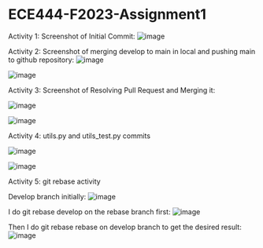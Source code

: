 # ECE444-F2023-Assignment1
Activity 1: Screenshot of Initial Commit:
![image](https://github.com/Ultare1717/ECE444-F2023-Assignment1/assets/67229334/3281b591-e744-4b31-b73e-901d5b97ebcc)

Activity 2: Screenshot of merging develop to main in local and pushing main to github repository:
![image](https://github.com/Ultare1717/ECE444-F2023-Assignment1/assets/67229334/ce728654-80c0-4a9a-bba5-8bffa1160fc7)

![image](https://github.com/Ultare1717/ECE444-F2023-Assignment1/assets/67229334/801ba34f-c0a8-4d17-ac32-e087bb8f56ca)

Activity 3: Screenshot of Resolving Pull Request and Merging it:

![image](https://github.com/Ultare1717/ECE444-F2023-Assignment1/assets/67229334/54c579da-1503-4414-8bbe-ce741c167143)

![image](https://github.com/Ultare1717/ECE444-F2023-Assignment1/assets/67229334/c7869904-41a0-4df3-9739-da85edccd33a)

Activity 4: utils.py and utils_test.py commits 

![image](https://github.com/Ultare1717/ECE444-F2023-Assignment1/assets/67229334/4baad5de-0312-4903-aa2e-86917eaa3f06)

![image](https://github.com/Ultare1717/ECE444-F2023-Assignment1/assets/67229334/3046dbc2-d85f-417f-8a32-ca55e033e8a3)

Activity 5: git rebase activity

Develop branch initially:
![image](https://github.com/Ultare1717/ECE444-F2023-Assignment1/assets/67229334/6de6738f-e3af-4530-977c-3f5cc6d72d48)

I do git rebase develop on the rebase branch first:
![image](https://github.com/Ultare1717/ECE444-F2023-Assignment1/assets/67229334/d3737af7-2a6e-4b78-a9d9-44184dbf938e)

Then I do git rebase rebase on develop branch to get the desired result:
![image](https://github.com/Ultare1717/ECE444-F2023-Assignment1/assets/67229334/9c292d93-c77a-4245-8da8-e2566599dc0f)



